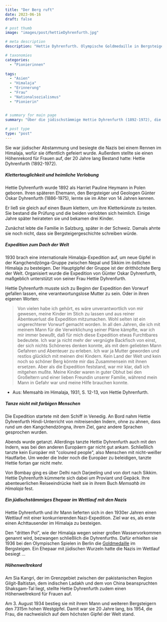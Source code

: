 ```yaml
---
title: "Der Berg ruft"
date: 2023-06-16
draft: false

# post thumb
image: "images/post/hettieDyhrenfurth.jpg"

# meta description
description: "Hettie Dyhrenfurth. Olympische Goldmedaille in Bergsteigen. Sikkim. Kangchendzönga. Frau im Himalaja. Himalaya. Höhenrekord für Frauen. Karakorum. Ladakh. Wettrennen gegen die Nazis. Bergsteigerin. Bergsteiger und Geologe Günter Oskar Dyhrenfurth."

# taxonomies
categories:
  - "Pionierinnen"
  
tags:
  - "Asien"
  - "Himalaja"
  - "Erinnerung"
  - "Frau"
  - "Nationalsozialismus"
  - "Pionierin"


# summary for main page
summary: "Über die jüdischstämmige Hettie Dyhrenfurth (1892-1972), die 1936 für ihre Himalaja-Expeditionen eine olympische Goldmedaille im Bergsteigen erhielt - sehr zum Ärger der Nazis." 
  
# post type
type: "post"
---
```


Sie war jüdischer Abstammung und besiegte die Nazis bei einem Rennen im Himalaja, wofür sie öffentlich gefeiert wurde. Außerdem stellte sie einen Höhenrekord für Frauen auf, der 20 Jahre lang Bestand hatte: Hettie Dyhrenfurth (1892-1972).

##### Klettertauglichkeit und heimliche Verlobung

Hettie Dyhrenfurth wurde 1892 als Harriet Pauline Heymann in Polen geboren. Ihren späteren Ehemann, den Bergsteiger und Geologen Günter Oskar Dyhrenfurth (1886-1975), lernte sie im Alter von 14 Jahren kennen.

Er ließ sie gleich auf einen Baum klettern, um ihre Kletterkünste zu testen. Sie bestand die Prüfung und die beiden verlobten sich heimlich. Einige Jahre später heirateten sie und bekamen drei Kinder.

Zunächst lebte die Familie in Salzburg, später in der Schweiz. Damals ahnte sie noch nicht, dass sie Bergsteigergeschichte schreiben würde.

##### Expedition zum Dach der Welt

1930 brach eine internationale Himalaja-Expedition auf, um neue Gipfel in der Kangchendzönga-Gruppe zwischen Nepal und Sikkim im östlichen Himalaja zu besteigen. Der Hauptgipfel der Gruppe ist der dritthöchste Berg der Welt.  Organisiert wurde die Expedition von Günter Oskar Dyhrenfurth, maßgeblich unterstützt von seiner Frau Hettie Dyhrenfurth.

Hettie Dyhrenfurth musste sich zu Beginn der Expedition den Vorwurf gefallen lassen, eine verantwortungslose Mutter zu sein. Oder in ihren eigenen Worten:

>Von vielen habe ich gehört, es wäre unverantwortlich von mir gewesen, meine Kinder im Stich zu lassen und aus reiner Abenteuerlust die Expedition mitzumachen. Wohl selten ist ein ungerechterer Vorwurf gemacht worden. In all den Jahren, die ich mit meinem Mann für die Verwirklichung seiner Pläne kämpfte, war ich mir immer bewußt, daß für mich diese Expedition etwas Furchtbares bedeutete. Ich war ja nicht mehr der vergnügte Backfisch von einst, der sich nichts Schöneres denken konnte, als mit dem geliebten Mann Gefahren und Abenteuer zu erleben. Ich war ja Mutter geworden und restlos glücklich mit meinen drei Kindern. Kein Land der Welt und kein noch so schöner Berg könnte mir das Zusammensein mit ihnen ersetzen. Aber als die Expedition feststand, war mir klar, daß ich mitgehen mußte. Meine Kinder waren in guter Obhut bei den Großeltern und einer lieben Freundin unserer Familie, während mein Mann in Gefahr war und meine Hilfe brauchen konnte.

- Aus: Memsahb im Himalaja, 1931, S. 12-13, von Hettie Dyhrenfurth.

##### Tanze nicht mit farbigen Menschen

Die Expedition startete mit dem Schiff in Venedig. An Bord nahm Hettie Dyhrenfurth Hindi-Unterricht von mitreisenden Indern, ohne zu ahnen, dass rund um den Kangchendzöngna, ihrem Ziel, ganz andere Sprachen gesprochen wurden.

Abends wurde getanzt. Allerdings tanzte Hettie Dyhrenfurth auch mit den Indern, was bei den anderen Europäern gar nicht gut ankam. Schließlich tanzte kein Europäer mit "coloured people", also Menschen mit nicht-weißer Hautfarbe. Um weder die Inder noch die Europäer zu beleidigen, tanzte Hettie fortan gar nicht mehr.

Von Bombay ging es über Delhi nach Darjeeling und von dort nach Sikkim. Hettie Dyhrenfurth kümmerte sich dabei um Proviant und Gepäck. Ihre abenteuerlichen Reiseeindrücke hielt sie in ihrem Buch *Memsahb im Himalaja* fest.

##### Ein jüdischstämmiges Ehepaar im Wettlauf mit den Nazis

Hettie Dyhrenfurth und ihr Mann lieferten sich in den 1930er Jahren einen Wettlauf mit einer konkurrierenden Nazi-Expedition. Ziel war es, als erste einen Achttausender im Himalaja zu besteigen. 

Den "dritten Pol", wie der Himalaja wegen seiner großen Wasservorkommen genannt wird, bezwangen schließlich die Dyhrenfurths. Dafür erhielten sie 1936 bei den Olympischen Spielen in Berlin die [Goldmedaille](https://www.olympedia.org/athletes/902125) im Bergsteigen. Ein Ehepaar mit jüdischen Wurzeln hatte die Nazis im Wettlauf besiegt ... 

##### Höhenweltrekord

Am Sia Kangri, der im Grenzgebiet zwischen der pakistanischen Region Gilgit-Baltistan, dem indischen Ladakh und dem von China beanspruchten Shaksgam-Tal liegt, stellte Hettie Dyhrenfurth zudem einen Höhenweltrekord für Frauen auf. 

Am 3. August 1934 bestieg sie mit ihrem Mann und weiteren Bergsteigern den 7315m hohen Westgipfel. Damit war sie 20 Jahre lang, bis 1954, die Frau, die nachweislich auf dem höchsten Gipfel der Welt stand.
